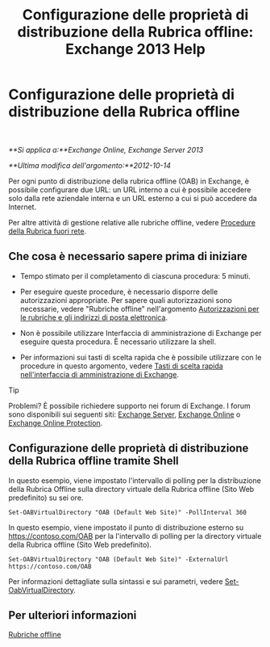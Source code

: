 ﻿---
title: 'Configurazione delle proprietà di distribuzione della Rubrica offline: Exchange 2013 Help'
TOCTitle: Configurazione delle proprietà di distribuzione della Rubrica offline
ms:assetid: 8df985e9-75ba-47ea-9cc3-aa98a5d8acf4
ms:mtpsurl: https://technet.microsoft.com/it-it/library/Bb123710(v=EXCHG.150)
ms:contentKeyID: 50481150
ms.date: 05/22/2018
mtps_version: v=EXCHG.150
f1_keywords:
- Microsoft.Exchange.Management.SnapIn.Esm.Servers.ClientAccess.OabDistributionGeneralPage
ms.translationtype: MT
---

# Configurazione delle proprietà di distribuzione della Rubrica offline

 

_**Si applica a:**Exchange Online, Exchange Server 2013_

_**Ultima modifica dell'argomento:**2012-10-14_

Per ogni punto di distribuzione della rubrica offline (OAB) in Exchange, è possibile configurare due URL: un URL interno a cui è possibile accedere solo dalla rete aziendale interna e un URL esterno a cui si può accedere da Internet.

Per altre attività di gestione relative alle rubriche offline, vedere [Procedure della Rubrica fuori rete](offline-address-book-procedures-exchange-2013-help.md).

## Che cosa è necessario sapere prima di iniziare

  - Tempo stimato per il completamento di ciascuna procedura: 5 minuti.

  - Per eseguire queste procedure, è necessario disporre delle autorizzazioni appropriate. Per sapere quali autorizzazioni sono necessarie, vedere "Rubriche offline" nell'argomento [Autorizzazioni per le rubriche e gli indirizzi di posta elettronica](email-address-and-address-book-permissions-exchange-2013-help.md).

  - Non è possibile utilizzare Interfaccia di amministrazione di Exchange per eseguire questa procedura. È necessario utilizzare la shell.

  - Per informazioni sui tasti di scelta rapida che è possibile utilizzare con le procedure in questo argomento, vedere [Tasti di scelta rapida nell'interfaccia di amministrazione di Exchange](keyboard-shortcuts-in-the-exchange-admin-center-exchange-online-protection-help.md).


> [!TIP]
> Problemi? È possibile richiedere supporto nei forum di Exchange. I forum sono disponibili sui seguenti siti: <A href="https://go.microsoft.com/fwlink/p/?linkid=60612">Exchange Server</A>, <A href="https://go.microsoft.com/fwlink/p/?linkid=267542">Exchange Online</A> o <A href="https://go.microsoft.com/fwlink/p/?linkid=285351">Exchange Online Protection</A>.



## Configurazione delle proprietà di distribuzione della Rubrica offline tramite Shell

In questo esempio, viene impostato l'intervallo di polling per la distribuzione della Rubrica Offline sulla directory virtuale della Rubrica offline (Sito Web predefinito) su sei ore.

    Set-OABVirtualDirectory "OAB (Default Web Site)" -PollInterval 360

In questo esempio, viene impostato il punto di distribuzione esterno su https://contoso.com/OAB per la l'intervallo di polling per la directory virtuale della Rubrica offline (Sito Web predefinito).

    Set-OABVirtualDirectory "OAB (Default Web Site)" -ExternalUrl https://contoso.com/OAB

Per informazioni dettagliate sulla sintassi e sui parametri, vedere [Set-OabVirtualDirectory](https://technet.microsoft.com/it-it/library/bb124707\(v=exchg.150\)).

## Per ulteriori informazioni

[Rubriche offline](offline-address-books-exchange-2013-help.md)

